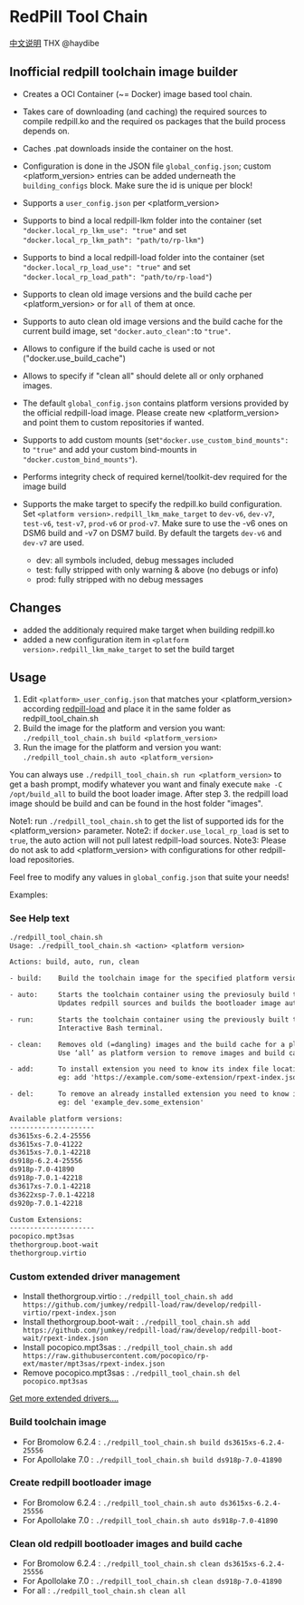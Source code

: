 # RedPill Tool Chain

[中文说明](README.md "English")
THX @haydibe

## Inofficial redpill toolchain image builder

- Creates a OCI Container (~= Docker) image based tool chain.
- Takes care of downloading (and caching) the required sources to compile redpill.ko and the required os packages that the build process depends on.
- Caches .pat downloads inside the container on the host.
- Configuration is done in the JSON file `global_config.json`; custom <platform_version> entries can be added underneath the `building_configs` block. Make sure the id is unique per block!
- Supports a `user_config.json` per <platform_version>
- Supports to bind a local redpill-lkm folder into the container (set `"docker.local_rp_lkm_use": "true"` and set `"docker.local_rp_lkm_path": "path/to/rp-lkm"`)
- Supports to bind a local redpill-load folder into the container (set `"docker.local_rp_load_use": "true"` and set `"docker.local_rp_load_path": "path/to/rp-load"`)
- Supports to clean old image versions and the build cache per <platform_version> or for `all` of them at once.
- Supports to auto clean old image versions and the build cache for the current build image, set `"docker.auto_clean":`to `"true"`.
- Allows to configure if the build cache is used or not ("docker.use_build_cache")
- Allows to specify if "clean all" should delete all or only orphaned images.
- The default `global_config.json` contains platform versions provided by the official redpill-load image. Please create new <platform_version> and point them to custom repositories if wanted.
- Supports to add custom mounts (set`"docker.use_custom_bind_mounts":` to `"true"` and add your custom bind-mounts in `"docker.custom_bind_mounts"`).
- Performs integrity check of required kernel/toolkit-dev required for the image build
- Supports the make target to specify the redpill.ko build configuration. Set `<platform version>.redpill_lkm_make_target` to `dev-v6`, `dev-v7`, `test-v6`, `test-v7`, `prod-v6` or `prod-v7`.
  Make sure to use the -v6 ones on DSM6 build and -v7 on DSM7 build. By default the targets `dev-v6` and `dev-v7` are used.

  - dev: all symbols included, debug messages included
  - test: fully stripped with only warning & above (no debugs or info)
  - prod: fully stripped with no debug messages

## Changes

- added the additionaly required make target when building redpill.ko
- added a new configuration item in `<platform version>.redpill_lkm_make_target` to set the build target

## Usage

1. Edit `<platform>_user_config.json` that matches your <platform_version> according [redpill-load](https://github.com/RedPill-TTG/redpill-load) and place it in the same folder as redpill_tool_chain.sh
2. Build the image for the platform and version you want:
   `./redpill_tool_chain.sh build <platform_version>`
3. Run the image for the platform and version you want:
   `./redpill_tool_chain.sh auto <platform_version>`

You can always use `./redpill_tool_chain.sh run <platform_version>` to get a bash prompt, modify whatever you want and finaly execute `make -C /opt/build_all` to build the boot loader image.
After step 3. the redpill load image should be build and can be found in the host folder "images".

Note1: run `./redpill_tool_chain.sh` to get the list of supported ids for the <platform_version> parameter.
Note2: if `docker.use_local_rp_load` is set to `true`, the auto action will not pull latest redpill-load sources.
Note3: Please do not ask to add <platform_version> with configurations for other redpill-load repositories.

Feel free to modify any values in `global_config.json` that suite your needs!

Examples:

### See Help text

```txt
./redpill_tool_chain.sh
Usage: ./redpill_tool_chain.sh <action> <platform version>

Actions: build, auto, run, clean

- build:    Build the toolchain image for the specified platform version.

- auto:     Starts the toolchain container using the previosuly build toolchain image for the specified platform.
            Updates redpill sources and builds the bootloader image automaticaly. Will end the container once done.

- run:      Starts the toolchain container using the previously built toolchain image for the specified platform.
            Interactive Bash terminal.

- clean:    Removes old (=dangling) images and the build cache for a platform version.
            Use ‘all’ as platform version to remove images and build caches for all platform versions.

- add:      To install extension you need to know its index file location and nothing more.
            eg: add 'https://example.com/some-extension/rpext-index.json'

- del:      To remove an already installed extension you need to know its ID.
            eg: del 'example_dev.some_extension'

Available platform versions:
---------------------
ds3615xs-6.2.4-25556
ds3615xs-7.0-41222
ds3615xs-7.0.1-42218
ds918p-6.2.4-25556
ds918p-7.0-41890
ds918p-7.0.1-42218
ds3617xs-7.0.1-42218
ds3622xsp-7.0.1-42218
ds920p-7.0.1-42218

Custom Extensions:
---------------------
pocopico.mpt3sas
thethorgroup.boot-wait
thethorgroup.virtio
```

### Custom extended driver management

- Install thethorgroup.virtio    : `./redpill_tool_chain.sh add https://github.com/jumkey/redpill-load/raw/develop/redpill-virtio/rpext-index.json`
- Install thethorgroup.boot-wait : `./redpill_tool_chain.sh add https://github.com/jumkey/redpill-load/raw/develop/redpill-boot-wait/rpext-index.json`
- Install pocopico.mpt3sas       : `./redpill_tool_chain.sh add https://raw.githubusercontent.com/pocopico/rp-ext/master/mpt3sas/rpext-index.json`
- Remove pocopico.mpt3sas        : `./redpill_tool_chain.sh del pocopico.mpt3sas`

[Get more extended drivers....](https://github.com/pocopico/rp-ext)

### Build toolchain image

- For Bromolow 6.2.4   : `./redpill_tool_chain.sh build ds3615xs-6.2.4-25556`
- For Apollolake 7.0   : `./redpill_tool_chain.sh build ds918p-7.0-41890`

### Create redpill bootloader image

- For Bromolow 6.2.4   : `./redpill_tool_chain.sh auto ds3615xs-6.2.4-25556`
- For Apollolake 7.0   : `./redpill_tool_chain.sh auto ds918p-7.0-41890`

### Clean old redpill bootloader images and build cache

- For Bromolow 6.2.4   : `./redpill_tool_chain.sh clean ds3615xs-6.2.4-25556`
- For Apollolake 7.0   : `./redpill_tool_chain.sh clean ds918p-7.0-41890`
- For all              : `./redpill_tool_chain.sh clean all`
